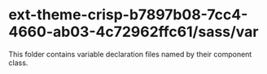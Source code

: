# ext-theme-crisp-b7897b08-7cc4-4660-ab03-4c72962ffc61/sass/var

This folder contains variable declaration files named by their component class.
